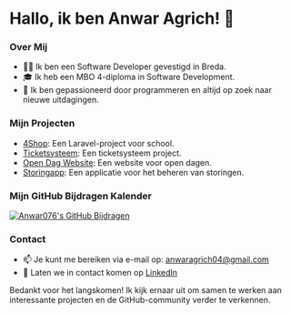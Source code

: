 # Hallo, ik ben Anwar Agrich! 👋

### Over Mij

- 👨‍💻 Ik ben een Software Developer gevestigd in Breda.
- 🎓 Ik heb een MBO 4-diploma in Software Development.
- 🌱 Ik ben gepassioneerd door programmeren en altijd op zoek naar nieuwe uitdagingen.

### Mijn Projecten

- [4Shop](https://github.com/Anwar076/4Shop): Een Laravel-project voor school.
- [Ticketsysteem](https://github.com/Anwar076/ticketsystem): Een ticketsysteem project.
- [Open Dag Website](https://github.com/Anwar076/open-dag-website): Een website voor open dagen.
- [Storingapp](https://github.com/Anwar076/storingapp): Een applicatie voor het beheren van storingen.

### Mijn GitHub Bijdragen Kalender

[![Anwar076's GitHub Bijdragen](https://github.com/Anwar076/Anwar076/blob/master/profile-summary-card-output/default/0-profile-details.svg)](https://github.com/Anwar076)

### Contact

- 📫 Je kunt me bereiken via e-mail op: anwaragrich04@gmail.com
- 💬 Laten we in contact komen op [LinkedIn](https://www.linkedin.com/in/anwar-agrich-612138250/)

Bedankt voor het langskomen! Ik kijk ernaar uit om samen te werken aan interessante projecten en de GitHub-community verder te verkennen.
